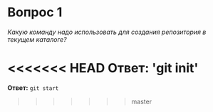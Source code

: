 # Вопрос 1

*Какую команду надо использовать для создания репозитория в текущем каталоге?*

<<<<<<< HEAD
**Ответ:** 'git init'
=======
**Ответ:** `git start`
>>>>>>> master
